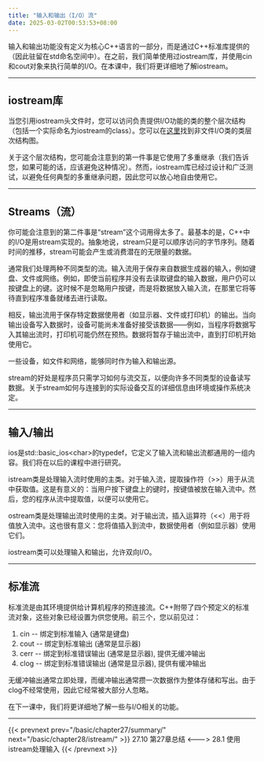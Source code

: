 ```yaml
---
title: "输入和输出（I/O）流"
date: 2025-03-02T00:53:53+08:00
---
```


输入和输出功能没有定义为核心C++语言的一部分，而是通过C++标准库提供的（因此驻留在std命名空间中）。在之前，我们简单使用过iostream库，并使用cin和cout对象来执行简单的I/O。在本课中，我们将更详细地了解iostream。

***
## iostream库

当您引用iostream头文件时，您可以访问负责提供I/O功能的类的整个层次结构（包括一个实际命名为iostream的class）。您可以在[这里](https://en.cppreference.com/w/cpp/io)找到非文件I/O类的类层次结构图。

关于这个层次结构，您可能会注意到的第一件事是它使用了多重继承（我们告诉您，如果可能的话，应该避免这种情况）。然而，iostream库已经过设计和广泛测试，以避免任何典型的多重继承问题，因此您可以放心地自由使用它。

***
## Streams（流）

你可能会注意到的第二件事是“stream”这个词用得太多了。最基本的是，C++中的I/O是用stream实现的。抽象地说，stream只是可以顺序访问的字节序列。随着时间的推移，stream可能会产生或消费潜在的无限量的数据。

通常我们处理两种不同类型的流。输入流用于保存来自数据生成器的输入，例如键盘、文件或网络。例如，即使当前程序并没有去读取键盘的输入数据，用户仍可以按键盘上的键。这时候不是忽略用户按键，而是将数据放入输入流，在那里它将等待直到程序准备就绪去进行读取。

相反，输出流用于保存特定数据使用者（如显示器、文件或打印机）的输出。当向输出设备写入数据时，设备可能尚未准备好接受该数据——例如，当程序将数据写入其输出流时，打印机可能仍然在预热。数据将暂存于输出流中，直到打印机开始使用它。

一些设备，如文件和网络，能够同时作为输入和输出源。

stream的好处是程序员只需学习如何与流交互，以便向许多不同类型的设备读写数据。关于stream如何与连接到的实际设备交互的详细信息由环境或操作系统决定。

***
## 输入/输出

ios是std::basic_ios\<char\>的typedef，它定义了输入流和输出流都通用的一组内容。我们将在以后的课程中进行研究。

istream类是处理输入流时使用的主类。对于输入流，提取操作符（>>）用于从流中获取值。这是有意义的：当用户按下键盘上的键时，按键值被放在输入流中。然后，您的程序从流中提取值，以便可以使用它。

ostream类是处理输出流时使用的主类。对于输出流，插入运算符（<<）用于将值放入流中。这也很有意义：您将值插入到流中，数据使用者（例如显示器）使用它们。

iostream类可以处理输入和输出，允许双向I/O。

***
## 标准流

标准流是由其环境提供给计算机程序的预连接流。C++附带了四个预定义的标准流对象，这些对象已经设置为供您使用。前三个，您以前见过：

1. cin -- 绑定到标准输入 (通常是键盘)
2. cout -- 绑定到标准输出 (通常是显示器)
3. cerr -- 绑定到标准错误输出 (通常是显示器), 提供无缓冲输出
4. clog -- 绑定到标准错误输出 (通常是显示器), 提供有缓冲输出

无缓冲输出通常立即处理，而缓冲输出通常攒一次数据作为整体存储和写出。由于clog不经常使用，因此它经常被大部分人忽略。

在下一课中，我们将更详细地了解一些与I/O相关的功能。

***

{{< prevnext prev="/basic/chapter27/summary/" next="/basic/chapter28/istream/" >}}
27.10 第27章总结
<--->
28.1 使用istream处理输入
{{< /prevnext >}}
